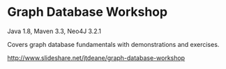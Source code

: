 Graph Database Workshop
=======================

Java 1.8, Maven 3.3, Neo4J 3.2.1

Covers graph database fundamentals with demonstrations and exercises.

http://www.slideshare.net/jtdeane/graph-database-workshop